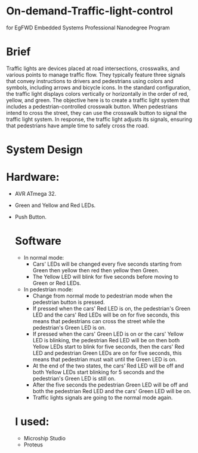 # On-demand-Traffic-light-control
for EgFWD Embedded Systems Professional Nanodegree Program
# Brief
Traffic lights are devices placed at road intersections, crosswalks, and various points to manage traffic flow. They typically feature three signals that convey instructions to drivers and pedestrians using colors and symbols, including arrows and bicycle icons. In the standard configuration, the traffic light displays colors vertically or horizontally in the order of red, yellow, and green.
The objective here is to create a traffic light system that includes a pedestrian-controlled crosswalk button. When pedestrians intend to cross the street, they can use the crosswalk button to signal the traffic light system. In response, the traffic light adjusts its signals, ensuring that pedestrians have ample time to safely cross the road.
# System Design
  # Hardware:
- AVR ATmega 32.
- Green and Yellow and Red LEDs.
- Push Button.
  # Software 
  - In normal mode:
    - Cars' LEDs will be changed every five seconds starting from Green then yellow then red then yellow then Green.
    - The Yellow LED will blink for five seconds before moving to Green or Red LEDs.
  - In pedestrian mode:
    - Change from normal mode to pedestrian mode when the pedestrian button is pressed.
    - If pressed when the cars' Red LED is on, the pedestrian's Green LED and the cars' Red LEDs will be on for five seconds, this means that pedestrians can cross the street while the pedestrian's Green LED is on.
    - If pressed when the cars' Green LED is on or the cars' Yellow LED is blinking, the pedestrian Red LED will be on then both Yellow LEDs start to blink for five seconds, then the cars' Red LED and pedestrian Green LEDs are on for five seconds, this means that pedestrian must wait until the Green LED is on.
    - At the end of the two states, the cars' Red LED will be off and both Yellow LEDs start blinking for 5 seconds and the pedestrian's Green LED is still on.
    - After the five seconds the pedestrian Green LED will be off and both the pedestrian Red LED and the cars' Green LED will be on.
    - Traffic lights signals are going to the normal mode again.
   
  # I used:
  - Microship Studio
  - Proteus
  
